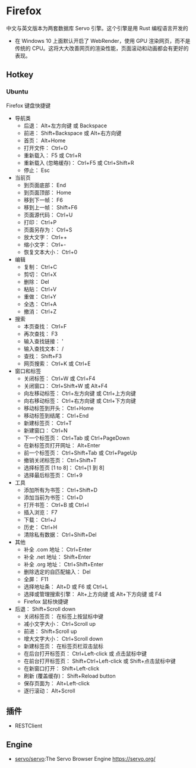 # Firefox

中文与英文版本为两套数据库
Servo 引擎。这个引擎是用 Rust 编程语言开发的
* 在 Windows 10 上面默认开启了 WebRender，使用 GPU 渲染网页，而不是传统的 CPU。这将大大改善网页的渲染性能，页面滚动和动画都会有更好的表现。 

## Hotkey

### Ubuntu

Firefox 键盘快捷键

* 导航类
    - 后退： Alt+左方向键 或  Backspace
    - 前进： Shift+Backspace 或  Alt+右方向键
    - 首页：  Alt+Home
    - 打开文件： Ctrl+O
    - 重新载入： F5 或  Ctrl+R
    - 重新载入 (忽略缓存)： Ctrl+F5 或  Ctrl+Shift+R
    - 停止： Esc
* 当前页
    - 到页面底部： End
    - 到页面顶部： Home
    - 移到下一帧： F6
    - 移到上一帧： Shift+F6
    - 页面源代码： Ctrl+U
    - 打印： Ctrl+P
    - 页面另存为： Ctrl+S
    - 放大文字： Ctrl++
    - 缩小文字： Ctrl+-
    - 恢复文本大小： Ctrl+0
* 编辑
    - 复制： Ctrl+C
    - 剪切： Ctrl+X
    - 删除： Del
    - 粘贴： Ctrl+V
    - 重做： Ctrl+Y
    - 全选： Ctrl+A
    - 撤消： Ctrl+Z
* 搜索
    - 本页查找： Ctrl+F
    - 再次查找： F3
    - 输入查找链接： '
    - 输入查找文本： /
    - 查找： Shift+F3
    - 网页搜索： Ctrl+K 或  Ctrl+E
* 窗口和标签
    - 关闭标签： Ctrl+W 或  Ctrl+F4
    - 关闭窗口： Ctrl+Shift+W 或  Alt+F4
    - 向左移动标签： Ctrl+左方向键 或  Ctrl+上方向键
    - 向右移动标签： Ctrl+右方向键 或  Ctrl+下方向键
    - 移动标签到开头： Ctrl+Home
    - 移动标签到结尾： Ctrl+End
    - 新建标签页： Ctrl+T
    - 新建窗口： Ctrl+N
    - 下一个标签页： Ctrl+Tab 或  Ctrl+PageDown
    - 在新标签页打开网址： Alt+Enter
    - 前一个标签页： Ctrl+Shift+Tab 或  Ctrl+PageUp
    - 撤销关闭标签页： Ctrl+Shift+T
    - 选择标签页 [1 to 8]： Ctrl+[1 到 8]
    - 选择最后标签页： Ctrl+9
* 工具
    - 添加所有为书签： Ctrl+Shift+D
    - 添加当前为书签： Ctrl+D
    - 打开书签： Ctrl+B 或  Ctrl+I
    - 插入浏览： F7
    - 下载： Ctrl+J
    - 历史： Ctrl+H
    - 清除私有数据： Ctrl+Shift+Del
* 其他
    - 补全 .com 地址： Ctrl+Enter
    - 补全 .net 地址： Shift+Enter
    - 补全 .org 地址： Ctrl+Shift+Enter
    - 删除选定的自匹配输入： Del
    - 全屏： F11
    - 选择地址条： Alt+D 或  F6 或  Ctrl+L
    - 选择或管理搜索引擎： Alt+上方向键 或  Alt+下方向键 或  F4
    - Firefox 鼠标快捷键
* 后退： Shift+Scroll down
    - 关闭标签页： 在标签上按鼠标中键
    - 减小文字大小：  Ctrl+Scroll up
    - 前进：  Shift+Scroll up
    - 增大文字大小：  Ctrl+Scroll down
    - 新建标签页：  在标签页栏双击鼠标
    - 在后台打开标签页：  Ctrl+Left-click 或  点击鼠标中键
    - 在前台打开标签页：  Shift+Ctrl+Left-click 或  Shift+点击鼠标中键
    - 在新窗口打开： Shift+Left-click
    - 刷新 (覆盖缓存)： Shift+Reload button
    - 保存页面为：  Alt+Left-click
    - 逐行滚动：  Alt+Scroll

## 插件

* RESTClient

## Engine

* [servo/servo](https://github.com/servo/servo):The Servo Browser Engine https://servo.org/
